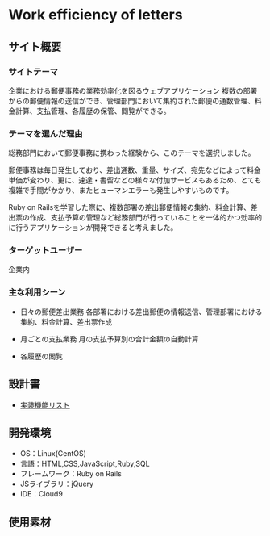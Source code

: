 # Work efficiency of letters

## サイト概要
### サイトテーマ
企業における郵便事務の業務効率化を図るウェブアプリケーション
複数の部署からの郵便情報の送信ができ、管理部門において集約された郵便の通数管理、料金計算、支払管理、各履歴の保管、閲覧ができる。

### テーマを選んだ理由
総務部門において郵便事務に携わった経験から、このテーマを選択しました。

郵便事務は毎日発生しており、差出通数、重量、サイズ、宛先などによって料金単価が変わり、更に、速達・書留などの様々な付加サービスもあるため、とても複雑で手間がかかり、またヒューマンエラーも発生しやすいものです。

Ruby on Railsを学習した際に、複数部署の差出郵便情報の集約、料金計算、差出票の作成、支払予算の管理など総務部門が行っていることを一体的かつ効率的に行うアプリケーションが開発できると考えました。

### ターゲットユーザー
企業内

### 主な利用シーン
- 日々の郵便差出業務
各部署における差出郵便の情報送信、管理部署における集約、料金計算、差出票作成

- 月ごとの支払業務
月の支払予算別の合計金額の自動計算

- 各履歴の閲覧

## 設計書
- [実装機能リスト](https://docs.google.com/spreadsheets/d/1_f2bJQGsdjx1IxGlhiqKCa9VgmaCknCL2PGkNGcC8qs/edit?usp=sharing)

## 開発環境
- OS：Linux(CentOS)
- 言語：HTML,CSS,JavaScript,Ruby,SQL
- フレームワーク：Ruby on Rails
- JSライブラリ：jQuery
- IDE：Cloud9

## 使用素材